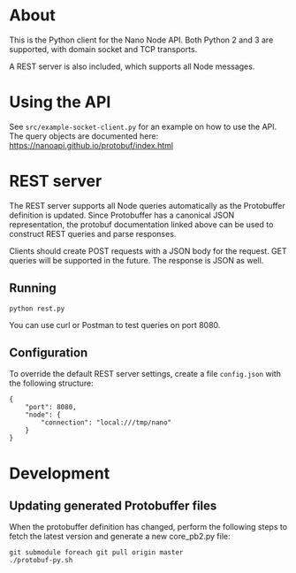 # About

This is the Python client for the Nano Node API. Both Python 2 and 3 are supported, with domain socket and TCP transports.

A REST server is also included, which supports all Node messages.

# Using the API

See `src/example-socket-client.py` for an example on how to use the API. The query objects are documented here: https://nanoapi.github.io/protobuf/index.html

# REST server

The REST server supports all Node queries automatically as the Protobuffer definition is updated. Since Protobuffer has a canonical JSON representation, the protobuf documentation linked above can be used to construct REST queries and parse responses. 

Clients should create POST requests with a JSON body for the request. GET queries will be supported in the future. The response is JSON as well.

## Running

`python rest.py`

You can use curl or Postman to test queries on port 8080.

## Configuration

To override the default REST server settings, create a file `config.json` with the following structure:

```
{
    "port": 8080,
    "node": {
        "connection": "local:///tmp/nano"
    }
}
```


# Development

## Updating generated Protobuffer files

When the protobuffer definition has changed, perform the following steps to fetch the latest version and generate a new core_pb2.py file:

```
git submodule foreach git pull origin master
./protobuf-py.sh
```
